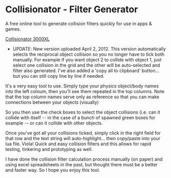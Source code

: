 # Collisionator - Filter Generator
A free online tool to generate collision filters quickly for use in apps & games.

[Collisionator 3000XL](http://labs.zanuka.com/collisionator3000XL/index.html)

* UPDATE: New version uploaded April 2, 2012. This version automatically selects the reciprocal object collision so you no longer have to tick both manually. For example if you want object 2 to collide with object 1, just select one collision in the grid and the other will be auto-selected and filter also generated.
I've also added a 'copy all to clipboard' button... but you can still copy line by line if needed.

It's a very easy tool to use. Simply type your physics object/body names into the left coloum, then you'll see them repeated in the top columns. Note that the top column names serve only as reference so that you can make connections between your objects (visually)

So you then use the check boxes to select the object collisions (i.e. can it collide with itself -- in the case of a bunch of spawned green boxes for example -- or can it collide with other objects.

Once you've got all your collisions ticked, simply click in the right field for that row and the text string will auto-highlight... then copy/paste into your lua file. Viola! Quick and easy collision filters and this allows for rapid testing, tinkering and prototyping as well.

I have done the collision filter calculation process manually (on paper) and using excel spreadsheets in the past, but thought there must be a better and faster way. So I hope you enjoy this tool.
